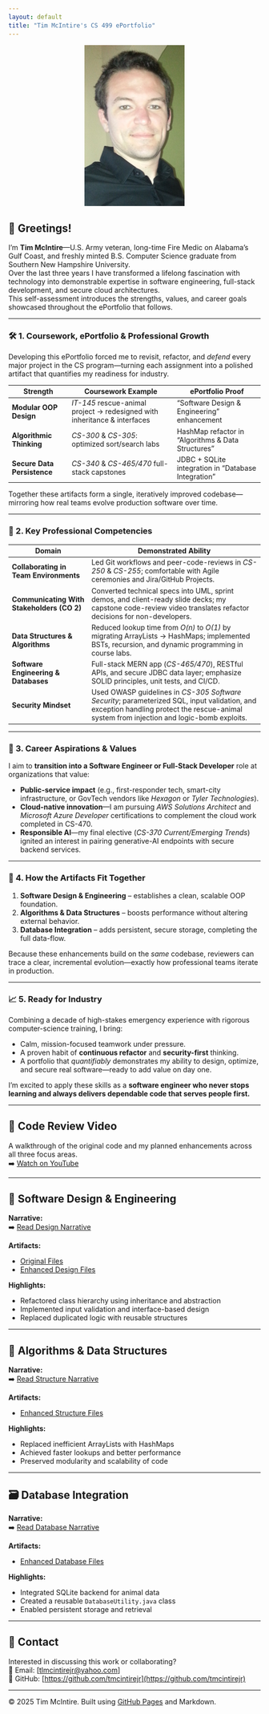 ```yaml
---
layout: default
title: "Tim McIntire's CS 499 ePortfolio"
---
```


<link rel="stylesheet" href="/CS499/assets/css/custom.css" />

<p align="center">
  <img src="https://raw.githubusercontent.com/tmcintirejr/CS499/main/photos/profile.jpg" alt="Tim McIntire" width="200">
</p>

## 👋 Greetings!

I’m **Tim McIntire**—U.S. Army veteran, long-time Fire Medic on Alabama’s Gulf Coast, and freshly minted B.S. Computer Science graduate from Southern New Hampshire University.  
Over the last three years I have transformed a lifelong fascination with technology into demonstrable expertise in software engineering, full-stack development, and secure cloud architectures.  
This self-assessment introduces the strengths, values, and career goals showcased throughout the ePortfolio that follows.

---

### 🛠️ 1. Coursework, ePortfolio & Professional Growth

Developing this ePortfolio forced me to revisit, refactor, and *defend* every major project in the CS program—​turning each assignment into a polished artifact that quantifies my readiness for industry.

| Strength | Coursework Example | ePortfolio Proof |
|----------|--------------------|------------------|
| **Modular OOP Design** | *IT-145* rescue-animal project → redesigned with inheritance & interfaces | “Software Design & Engineering” enhancement |
| **Algorithmic Thinking** | *CS-300* & *CS-305*: optimized sort/search labs | HashMap refactor in “Algorithms & Data Structures” |
| **Secure Data Persistence** | *CS-340* & *CS-465/470* full-stack capstones | JDBC + SQLite integration in “Database Integration” |

Together these artifacts form a single, iteratively improved codebase—​mirroring how real teams evolve production software over time.

---

### 🤝 2. Key Professional Competencies

| Domain | Demonstrated Ability |
|--------|----------------------|
| **Collaborating in Team Environments** | Led Git workflows and peer-code-reviews in *CS-250* & *CS-255*; comfortable with Agile ceremonies and Jira/GitHub Projects. |
| **Communicating With Stakeholders (CO 2)** | Converted technical specs into UML, sprint demos, and client-ready slide decks; my capstone code-review video translates refactor decisions for non-developers. |
| **Data Structures & Algorithms** | Reduced lookup time from *O(n)* to *O(1)* by migrating ArrayLists → HashMaps; implemented BSTs, recursion, and dynamic programming in course labs. |
| **Software Engineering & Databases** | Full-stack MERN app (*CS-465/470*), RESTful APIs, and secure JDBC data layer; emphasize SOLID principles, unit tests, and CI/CD. |
| **Security Mindset** | Used OWASP guidelines in *CS-305 Software Security*; parameterized SQL, input validation, and exception handling protect the rescue-animal system from injection and logic-bomb exploits. |

---

### 🎯 3. Career Aspirations & Values

I aim to **transition into a Software Engineer or Full-Stack Developer** role at organizations that value:

* **Public-service impact** (e.g., first-responder tech, smart-city infrastructure, or GovTech vendors like *Hexagon* or *Tyler Technologies*).  
* **Cloud-native innovation**—I am pursuing *AWS Solutions Architect* and *Microsoft Azure Developer* certifications to complement the cloud work completed in CS-470.  
* **Responsible AI**—my final elective (*CS-370 Current/Emerging Trends*) ignited an interest in pairing generative-AI endpoints with secure backend services.

---

### 🔗 4. How the Artifacts Fit Together

1. **Software Design & Engineering** – establishes a clean, scalable OOP foundation.  
2. **Algorithms & Data Structures** – boosts performance without altering external behavior.  
3. **Database Integration** – adds persistent, secure storage, completing the full data-flow.

Because these enhancements build on the *same* codebase, reviewers can trace a clear, incremental evolution—exactly how professional teams iterate in production.

---

### 📈 5. Ready for Industry

Combining a decade of high-stakes emergency experience with rigorous computer-science training, I bring:

* Calm, mission-focused teamwork under pressure.  
* A proven habit of **continuous refactor** and **security-first** thinking.  
* A portfolio that *quantifiably* demonstrates my ability to design, optimize, and secure real software—ready to add value on day one.

I’m excited to apply these skills as a **software engineer who never stops learning and always delivers dependable code that serves people first.**

---

## 🎥 Code Review Video
A walkthrough of the original code and my planned enhancements across all three focus areas.  
➡️ [Watch on YouTube](https://youtu.be/6r4VogDAAPQ)

---

## 🧰 Software Design & Engineering

**Narrative:**  
➡️ [Read Design Narrative](narratives/design-narrative.pdf)

**Artifacts:**  
- [Original Files](artifacts/original/)  
- [Enhanced Design Files](artifacts/design/)

**Highlights:**  
- Refactored class hierarchy using inheritance and abstraction  
- Implemented input validation and interface-based design  
- Replaced duplicated logic with reusable structures

---

## 🧮 Algorithms & Data Structures

**Narrative:**  
➡️ [Read Structure Narrative](narratives/structure-narrative.pdf)

**Artifacts:**  
- [Enhanced Structure Files](artifacts/structure/)

**Highlights:**  
- Replaced inefficient ArrayLists with HashMaps  
- Achieved faster lookups and better performance  
- Preserved modularity and scalability of code

---

## 🗃️ Database Integration

**Narrative:**  
➡️ [Read Database Narrative](narratives/database-narrative.pdf)

**Artifacts:**  
- [Enhanced Database Files](artifacts/database/)

**Highlights:**  
- Integrated SQLite backend for animal data  
- Created a reusable `DatabaseUtility.java` class  
- Enabled persistent storage and retrieval

---

## 🧭 Contact

Interested in discussing this work or collaborating?  
📧 Email: [tlmcintirejr@yahoo.com]  
🔗 GitHub: [https://github.com/tmcintirejr](https://github.com/tmcintirejr)

---

© 2025 Tim McIntire. Built using [GitHub Pages](https://pages.github.com) and Markdown.
